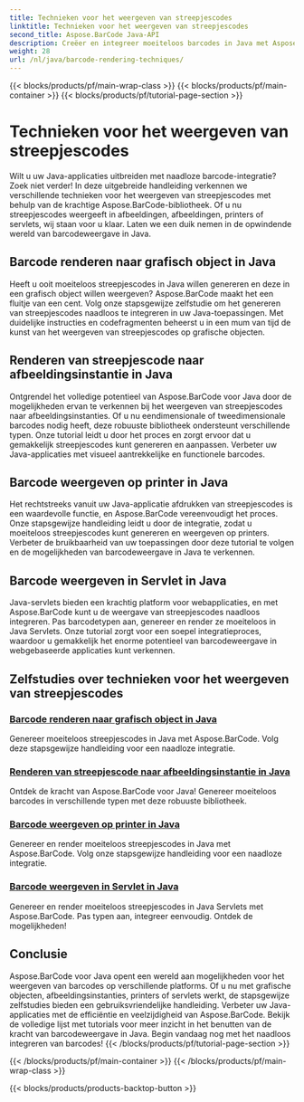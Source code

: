 ```yaml
---
title: Technieken voor het weergeven van streepjescodes
linktitle: Technieken voor het weergeven van streepjescodes
second_title: Aspose.BarCode Java-API
description: Creëer en integreer moeiteloos barcodes in Java met Aspose.BarCode. Ontdek stapsgewijze zelfstudies voor het weergeven van streepjescodes in afbeeldingen, afbeeldingen, printers en servlets.
weight: 28
url: /nl/java/barcode-rendering-techniques/
---
```


{{< blocks/products/pf/main-wrap-class >}}
{{< blocks/products/pf/main-container >}}
{{< blocks/products/pf/tutorial-page-section >}}

# Technieken voor het weergeven van streepjescodes


Wilt u uw Java-applicaties uitbreiden met naadloze barcode-integratie? Zoek niet verder! In deze uitgebreide handleiding verkennen we verschillende technieken voor het weergeven van streepjescodes met behulp van de krachtige Aspose.BarCode-bibliotheek. Of u nu streepjescodes weergeeft in afbeeldingen, afbeeldingen, printers of servlets, wij staan voor u klaar. Laten we een duik nemen in de opwindende wereld van barcodeweergave in Java.

## Barcode renderen naar grafisch object in Java

Heeft u ooit moeiteloos streepjescodes in Java willen genereren en deze in een grafisch object willen weergeven? Aspose.BarCode maakt het een fluitje van een cent. Volg onze stapsgewijze zelfstudie om het genereren van streepjescodes naadloos te integreren in uw Java-toepassingen. Met duidelijke instructies en codefragmenten beheerst u in een mum van tijd de kunst van het weergeven van streepjescodes op grafische objecten.

## Renderen van streepjescode naar afbeeldingsinstantie in Java

Ontgrendel het volledige potentieel van Aspose.BarCode voor Java door de mogelijkheden ervan te verkennen bij het weergeven van streepjescodes naar afbeeldingsinstanties. Of u nu eendimensionale of tweedimensionale barcodes nodig heeft, deze robuuste bibliotheek ondersteunt verschillende typen. Onze tutorial leidt u door het proces en zorgt ervoor dat u gemakkelijk streepjescodes kunt genereren en aanpassen. Verbeter uw Java-applicaties met visueel aantrekkelijke en functionele barcodes.

## Barcode weergeven op printer in Java

Het rechtstreeks vanuit uw Java-applicatie afdrukken van streepjescodes is een waardevolle functie, en Aspose.BarCode vereenvoudigt het proces. Onze stapsgewijze handleiding leidt u door de integratie, zodat u moeiteloos streepjescodes kunt genereren en weergeven op printers. Verbeter de bruikbaarheid van uw toepassingen door deze tutorial te volgen en de mogelijkheden van barcodeweergave in Java te verkennen.

## Barcode weergeven in Servlet in Java

Java-servlets bieden een krachtig platform voor webapplicaties, en met Aspose.BarCode kunt u de weergave van streepjescodes naadloos integreren. Pas barcodetypen aan, genereer en render ze moeiteloos in Java Servlets. Onze tutorial zorgt voor een soepel integratieproces, waardoor u gemakkelijk het enorme potentieel van barcodeweergave in webgebaseerde applicaties kunt verkennen.

## Zelfstudies over technieken voor het weergeven van streepjescodes
### [Barcode renderen naar grafisch object in Java](./rendering-barcode-graphics-object/)
Genereer moeiteloos streepjescodes in Java met Aspose.BarCode. Volg deze stapsgewijze handleiding voor een naadloze integratie.
### [Renderen van streepjescode naar afbeeldingsinstantie in Java](./rendering-barcode-image-instance/)
Ontdek de kracht van Aspose.BarCode voor Java! Genereer moeiteloos barcodes in verschillende typen met deze robuuste bibliotheek.
### [Barcode weergeven op printer in Java](./rendering-barcode-printer/)
Genereer en render moeiteloos streepjescodes in Java met Aspose.BarCode. Volg onze stapsgewijze handleiding voor een naadloze integratie.
### [Barcode weergeven in Servlet in Java](./rendering-barcode-servlet/)
Genereer en render moeiteloos streepjescodes in Java Servlets met Aspose.BarCode. Pas typen aan, integreer eenvoudig. Ontdek de mogelijkheden!

## Conclusie
Aspose.BarCode voor Java opent een wereld aan mogelijkheden voor het weergeven van barcodes op verschillende platforms. Of u nu met grafische objecten, afbeeldingsinstanties, printers of servlets werkt, de stapsgewijze zelfstudies bieden een gebruiksvriendelijke handleiding. Verbeter uw Java-applicaties met de efficiëntie en veelzijdigheid van Aspose.BarCode. Bekijk de volledige lijst met tutorials voor meer inzicht in het benutten van de kracht van barcodeweergave in Java. Begin vandaag nog met het naadloos integreren van barcodes!
{{< /blocks/products/pf/tutorial-page-section >}}

{{< /blocks/products/pf/main-container >}}
{{< /blocks/products/pf/main-wrap-class >}}

{{< blocks/products/products-backtop-button >}}
